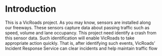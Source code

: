 # Introduction
This is a VicRoads project. As you may know, sensors are installed along our freeways. These sensors capture data about passing traffic such as speed, volume and lane occupancy. This project need identify a crash from this sensor data. Such identification will enable VicRoads to take appropriate action quickly. That is, after identifying such events, VicRoads’ Incident Response Service can clear incidents and help maintain traffic flow

